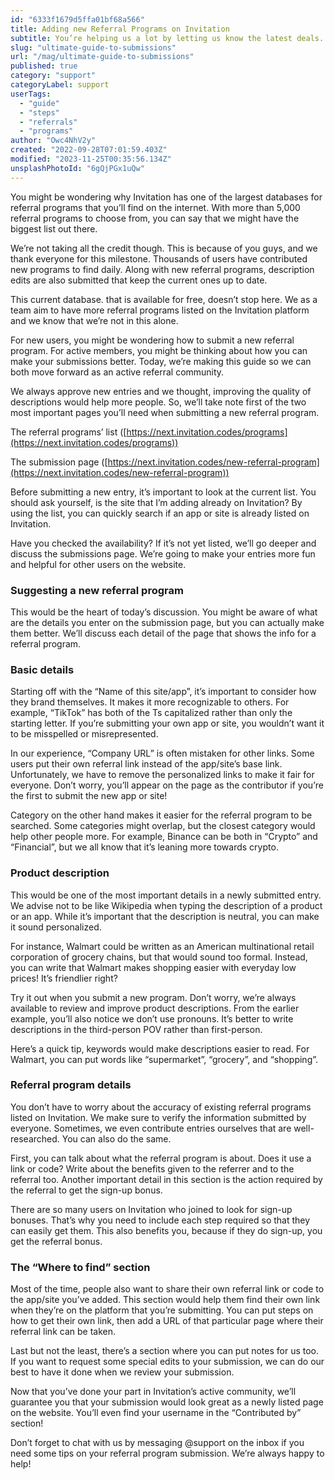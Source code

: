 ```yaml
---
id: "6333f1679d5ffa01bf68a566"
title: Adding new Referral Programs on Invitation
subtitle: You’re helping us a lot by letting us know the latest deals.
slug: "ultimate-guide-to-submissions"
url: "/mag/ultimate-guide-to-submissions"
published: true
category: "support"
categoryLabel: support
userTags:
  - "guide"
  - "steps"
  - "referrals"
  - "programs"
author: "Owc4NhV2y"
created: "2022-09-28T07:01:59.403Z"
modified: "2023-11-25T00:35:56.134Z"
unsplashPhotoId: "6gQjPGx1uQw"
---
```

You might be wondering why Invitation has one of the largest databases for referral programs that you’ll find on the internet. With more than 5,000 referral programs to choose from, you can say that we might have the biggest list out there.

We’re not taking all the credit though. This is because of you guys, and we thank everyone for this milestone. Thousands of users have contributed new programs to find daily. Along with new referral programs, description edits are also submitted that keep the current ones up to date.

This current database. that is available for free, doesn’t stop here. We as a team aim to have more referral programs listed on the Invitation platform and we know that we’re not in this alone.&nbsp;

For new users, you might be wondering how to submit a new referral program. For active members, you might be thinking about how you can make your submissions better. Today, we’re making this guide so we can both move forward as an active referral community.&nbsp;

We always approve new entries and we thought, improving the quality of descriptions would help more people. So, we’ll take note first of the two most important pages you’ll need when submitting a new referral program.

The referral programs’ list ([https://next.invitation.codes/programs](https://next.invitation.codes/programs))

The submission page ([https://next.invitation.codes/new-referral-program](https://next.invitation.codes/new-referral-program))

Before submitting a new entry, it’s important to look at the current list. You should ask yourself, is the site that I’m adding already on Invitation? By using the list, you can quickly search if an app or site is already listed on Invitation.

Have you checked the availability? If it’s not yet listed, we’ll go deeper and discuss the submissions page. We’re going to make your entries more fun and helpful for other users on the website.

### Suggesting a new referral program

This would be the heart of today’s discussion. You might be aware of what are the details you enter on the submission page, but you can actually make them better. We’ll discuss each detail of the page that shows the info for a referral program.

### Basic details

Starting off with the “Name of this site/app”, it’s important to consider how they brand themselves. It makes it more recognizable to others. For example, “TikTok” has both of the Ts capitalized rather than only the starting letter. If you’re submitting your own app or site, you wouldn’t want it to be misspelled or misrepresented.

In our experience, “Company URL” is often mistaken for other links. Some users put their own referral link instead of the app/site’s base link. Unfortunately, we have to remove the personalized links to make it fair for everyone. Don’t worry, you’ll appear on the page as the contributor if you’re the first to submit the new app or site!

Category on the other hand makes it easier for the referral program to be searched. Some categories might overlap, but the closest category would help other people more. For example, Binance can be both in “Crypto” and “Financial”, but we all know that it’s leaning more towards crypto.

### Product description

This would be one of the most important details in a newly submitted entry. We advise not to be like Wikipedia when typing the description of a product or an app. While it’s important that the description is neutral, you can make it sound personalized.&nbsp;

For instance, Walmart could be written as an American multinational retail corporation of grocery chains, but that would sound too formal. Instead, you can write that Walmart makes shopping easier with everyday low prices! It’s friendlier right?

Try it out when you submit a new program. Don’t worry, we’re always available to review and improve product descriptions. From the earlier example, you’ll also notice we don’t use pronouns. It’s better to write descriptions in the third-person POV rather than first-person.

Here’s a quick tip, keywords would make descriptions easier to read. For Walmart, you can put words like “supermarket”, “grocery”, and “shopping”.

### Referral program details

You don’t have to worry about the accuracy of existing referral programs listed on Invitation. We make sure to verify the information submitted by everyone. Sometimes, we even contribute entries ourselves that are well-researched. You can also do the same.

First, you can talk about what the referral program is about. Does it use a link or code? Write about the benefits given to the referrer and to the referral too. Another important detail in this section is the action required by the referral to get the sign-up bonus.

There are so many users on Invitation who joined to look for sign-up bonuses. That’s why you need to include each step required so that they can easily get them. This also benefits you, because if they do sign-up, you get the referral bonus.

### The “Where to find” section

Most of the time, people also want to share their own referral link or code to the app/site you’ve added. This section would help them find their own link when they’re on the platform that you’re submitting. You can put steps on how to get their own link, then add a URL of that particular page where their referral link can be taken.

Last but not the least, there’s a section where you can put notes for us too. If you want to request some special edits to your submission, we can do our best to have it done when we review your submission.&nbsp;

Now that you’ve done your part in Invitation’s active community, we’ll guarantee you that your submission would look great as a newly listed page on the website. You’ll even find your username in the “Contributed by” section!&nbsp;

Don’t forget to chat with us by messaging @support on the inbox if you need some tips on your referral program submission. We’re always happy to help!